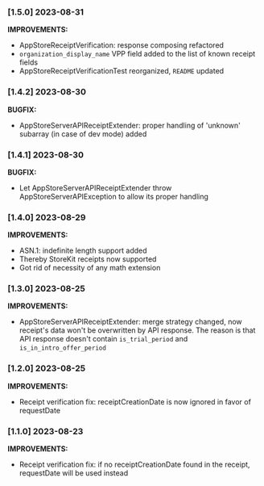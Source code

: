 ### [1.5.0] 2023-08-31

**IMPROVEMENTS:**

- AppStoreReceiptVerification: response composing refactored
- `organization_display_name` VPP field added to the list of known receipt fields
- AppStoreReceiptVerificationTest reorganized, `README` updated

### [1.4.2] 2023-08-30

**BUGFIX:**

- AppStoreServerAPIReceiptExtender: proper handling of 'unknown' subarray (in case of dev mode) added

### [1.4.1] 2023-08-30

**BUGFIX:**

- Let AppStoreServerAPIReceiptExtender throw AppStoreServerAPIException to allow its proper handling

### [1.4.0] 2023-08-29

**IMPROVEMENTS:**

- ASN.1: indefinite length support added
- Thereby StoreKit receipts now supported
- Got rid of necessity of any math extension

### [1.3.0] 2023-08-25

**IMPROVEMENTS:**

- AppStoreServerAPIReceiptExtender: merge strategy changed, now receipt's data won't be overwritten by API response. The reason is that API response doesn't contain `is_trial_period` and `is_in_intro_offer_period`

### [1.2.0] 2023-08-25

**IMPROVEMENTS:**

- Receipt verification fix: receiptCreationDate is now ignored in favor of requestDate

### [1.1.0] 2023-08-23

**IMPROVEMENTS:**

- Receipt verification fix: if no receiptCreationDate found in the receipt, requestDate will be used instead
